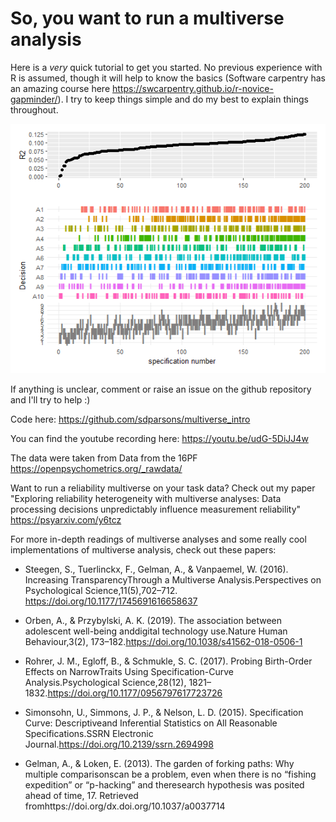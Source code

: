 # So, you want to run a multiverse analysis

Here is a *very* quick tutorial to get you started. No previous experience with R is assumed, though it will help to know the basics (Software carpentry has an amazing course here https://swcarpentry.github.io/r-novice-gapminder/). I try to keep things simple and do my best to explain things throughout. 

![multiverse](plot_200_model.png)

If anything is unclear, comment or raise an issue on the github repository and I'll try to help :)

Code here: https://github.com/sdparsons/multiverse_intro

You can find the youtube recording here: https://youtu.be/udG-5DiJJ4w

The data were taken from Data from the 16PF  https://openpsychometrics.org/_rawdata/

Want to run a reliability multiverse on your task data? Check out my paper "Exploring reliability heterogeneity with multiverse analyses: Data processing decisions unpredictably influence measurement reliability" https://psyarxiv.com/y6tcz

For more in-depth readings of multiverse analyses and some really cool implementations of multiverse analysis, check out these papers:


* Steegen, S., Tuerlinckx, F., Gelman, A., & Vanpaemel, W. (2016). Increasing TransparencyThrough a Multiverse Analysis.Perspectives on Psychological Science,11(5),702–712. https://doi.org/10.1177/1745691616658637

* Orben, A., & Przybylski, A. K. (2019). The association between adolescent well-being anddigital technology use.Nature Human Behaviour,3(2), 173–182.https://doi.org/10.1038/s41562-018-0506-1

* Rohrer, J. M., Egloff, B., & Schmukle, S. C. (2017). Probing Birth-Order Effects on NarrowTraits Using Specification-Curve Analysis.Psychological Science,28(12), 1821–1832.https://doi.org/10.1177/0956797617723726

* Simonsohn, U., Simmons, J. P., & Nelson, L. D. (2015). Specification Curve: Descriptiveand Inferential Statistics on All Reasonable Specifications.SSRN Electronic Journal.https://doi.org/10.2139/ssrn.2694998

* Gelman, A., & Loken, E. (2013). The garden of forking paths: Why multiple comparisonscan be a problem, even when there is no “fishing expedition” or “p-hacking” and theresearch hypothesis was posited ahead of time, 17. Retrieved fromhttps://doi.org/dx.doi.org/10.1037/a0037714

